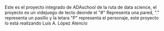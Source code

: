 Este es el proyecto integrado de ADAschool de la ruta de data science, el proyecto es un videjuego de tecto deonde el "#" Representa una pared, "." representa un pasillo y la letara "P" representa el personaje, este proyecto lo está realizando Luis A. López Atencio